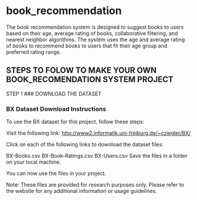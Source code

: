 # book_recommendation
The book recommendation system is designed to suggest books to users based on their age, average rating of books, collaborative filtering, and nearest neighbor algorithms. The system uses the age and average rating of books to recommend books to users that fit their age group and preferred rating range.

## STEPS TO FOLOW TO MAKE YOUR OWN BOOK_RECOMENDATION SYSTEM PROJECT 

STEP 1 ### DOWNLOAD THE DATASET 
### BX Dataset Download Instructions
To use the BX dataset for this project, follow these steps:

Visit the following link: http://www2.informatik.uni-freiburg.de/~cziegler/BX/

Click on each of the following links to download the dataset files:

BX-Books.csv
BX-Book-Ratings.csv
BX-Users.csv
Save the files in a folder on your local machine.

You can now use the files in your project.

Note: These files are provided for research purposes only. Please refer to the website for any additional information or usage guidelines.
